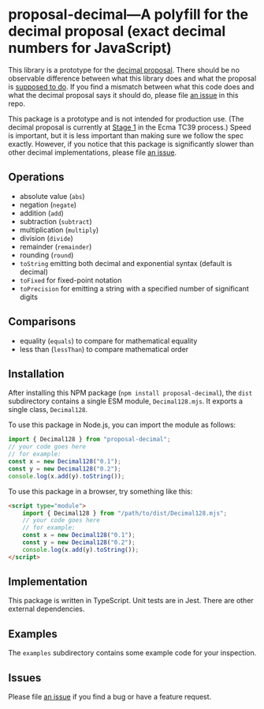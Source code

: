 # proposal-decimal—A polyfill for the decimal proposal (exact decimal numbers for JavaScript)

This library is a prototype for the [decimal proposal](https://github.com/tc39/proposal-decimal). There should be no
observable difference between what this library does and what the proposal
is [supposed to do](http://tc39.es/proposal-decimal/). If you find a mismatch between what this code does and what the
decimal proposal says it should do, please file [an issue](https://github.com/jessealama/proposal-decimal-polyfill/issues)
in this repo.

This package is a prototype and is not intended for production use. (The decimal proposal is currently
at [Stage 1](https://tc39.es/process-document/) in the Ecma TC39 process.) Speed is important, but it is less important
than making sure we follow the spec exactly. However, if you notice that this package is significantly slower than
other decimal implementations, please file [an issue](https://github.com/jessealama/proposal-decimal-polyfill/issues).

## Operations

- absolute value (`abs`)
- negation (`negate`)
- addition (`add`)
- subtraction (`subtract`)
- multiplication (`multiply`)
- division (`divide`)
- remainder (`remainder`)
- rounding (`round`)
- `toString` emitting both decimal and exponential syntax (default is decimal)
- `toFixed` for fixed-point notation
- `toPrecision` for emitting a string with a specified number of significant digits

## Comparisons

- equality (`equals`) to compare for mathematical equality
- less than (`lessThan`) to compare mathematical order

## Installation

After installing this NPM package (`npm install proposal-decimal`), the `dist` subdirectory contains a single ESM
module, `Decimal128.mjs`. It exports a single class, `Decimal128`.

To use this package in Node.js, you can import the module as follows:

```javascript
import { Decimal128 } from "proposal-decimal";
// your code goes here
// for example:
const x = new Decimal128("0.1");
const y = new Decimal128("0.2");
console.log(x.add(y).toString());
```

To use this package in a browser, try something like this:

```html
<script type="module">
    import { Decimal128 } from "/path/to/dist/Decimal128.mjs";
    // your code goes here
    // for example:
    const x = new Decimal128("0.1");
    const y = new Decimal128("0.2");
    console.log(x.add(y).toString());
</script>
```

## Implementation

This package is written in TypeScript. Unit tests are in Jest. There are other external dependencies.

## Examples

The `examples` subdirectory contains some example code for your inspection.

## Issues

Please file [an issue](https://github.com/jessealama/proposal-decimal-polyfill/issues) if you find a bug or have a
feature request.
